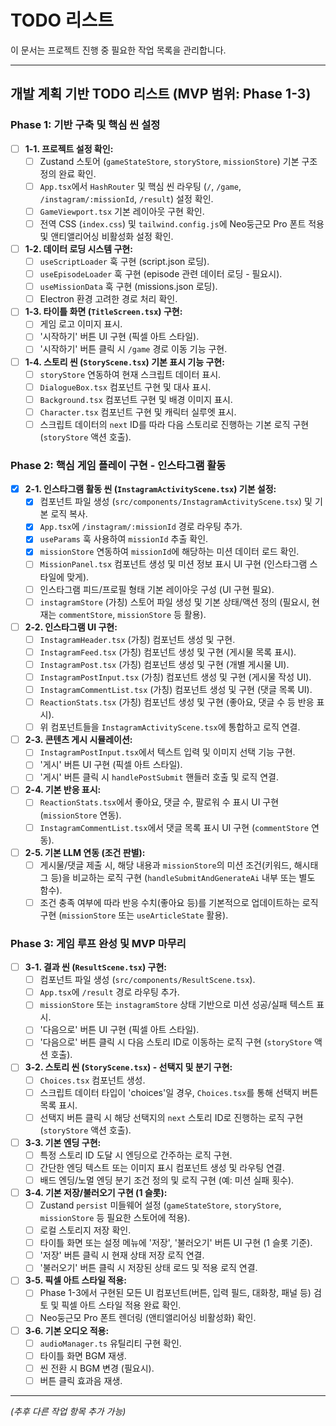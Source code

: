 # TODO 리스트

이 문서는 프로젝트 진행 중 필요한 작업 목록을 관리합니다.

---

## 개발 계획 기반 TODO 리스트 (MVP 범위: Phase 1-3)

### Phase 1: 기반 구축 및 핵심 씬 설정

- [ ] **1-1. 프로젝트 설정 확인:**
  - [ ] Zustand 스토어 (`gameStateStore`, `storyStore`, `missionStore`) 기본 구조 정의 완료 확인.
  - [ ] `App.tsx`에서 `HashRouter` 및 핵심 씬 라우팅 (`/`, `/game`, `/instagram/:missionId`, `/result`) 설정 확인.
  - [ ] `GameViewport.tsx` 기본 레이아웃 구현 확인.
  - [ ] 전역 CSS (`index.css`) 및 `tailwind.config.js`에 Neo둥근모 Pro 폰트 적용 및 앤티앨리어싱 비활성화 설정 확인.
- [ ] **1-2. 데이터 로딩 시스템 구현:**
  - [ ] `useScriptLoader` 훅 구현 (script.json 로딩).
  - [ ] `useEpisodeLoader` 훅 구현 (episode 관련 데이터 로딩 - 필요시).
  - [ ] `useMissionData` 훅 구현 (missions.json 로딩).
  - [ ] Electron 환경 고려한 경로 처리 확인.
- [ ] **1-3. 타이틀 화면 (`TitleScreen.tsx`) 구현:**
  - [ ] 게임 로고 이미지 표시.
  - [ ] '시작하기' 버튼 UI 구현 (픽셀 아트 스타일).
  - [ ] '시작하기' 버튼 클릭 시 `/game` 경로 이동 기능 구현.
- [ ] **1-4. 스토리 씬 (`StoryScene.tsx`) 기본 표시 기능 구현:**
  - [ ] `storyStore` 연동하여 현재 스크립트 데이터 표시.
  - [ ] `DialogueBox.tsx` 컴포넌트 구현 및 대사 표시.
  - [ ] `Background.tsx` 컴포넌트 구현 및 배경 이미지 표시.
  - [ ] `Character.tsx` 컴포넌트 구현 및 캐릭터 실루엣 표시.
  - [ ] 스크립트 데이터의 `next` ID를 따라 다음 스토리로 진행하는 기본 로직 구현 (`storyStore` 액션 호출).

### Phase 2: 핵심 게임 플레이 구현 - 인스타그램 활동

- [x] **2-1. 인스타그램 활동 씬 (`InstagramActivityScene.tsx`) 기본 설정:**
  - [x] 컴포넌트 파일 생성 (`src/components/InstagramActivityScene.tsx`) 및 기본 로직 복사.
  - [x] `App.tsx`에 `/instagram/:missionId` 경로 라우팅 추가.
  - [x] `useParams` 훅 사용하여 `missionId` 추출 확인.
  - [x] `missionStore` 연동하여 `missionId`에 해당하는 미션 데이터 로드 확인.
  - [ ] `MissionPanel.tsx` 컴포넌트 생성 및 미션 정보 표시 UI 구현 (인스타그램 스타일에 맞게).
  - [ ] 인스타그램 피드/프로필 형태 기본 레이아웃 구성 (UI 구현 필요).
  - [ ] `instagramStore` (가칭) 스토어 파일 생성 및 기본 상태/액션 정의 (필요시, 현재는 `commentStore`, `missionStore` 등 활용).
- [ ] **2-2. 인스타그램 UI 구현:**
  - [ ] `InstagramHeader.tsx` (가칭) 컴포넌트 생성 및 구현.
  - [ ] `InstagramFeed.tsx` (가칭) 컴포넌트 생성 및 구현 (게시물 목록 표시).
  - [ ] `InstagramPost.tsx` (가칭) 컴포넌트 생성 및 구현 (개별 게시물 UI).
  - [ ] `InstagramPostInput.tsx` (가칭) 컴포넌트 생성 및 구현 (게시물 작성 UI).
  - [ ] `InstagramCommentList.tsx` (가칭) 컴포넌트 생성 및 구현 (댓글 목록 UI).
  - [ ] `ReactionStats.tsx` (가칭) 컴포넌트 생성 및 구현 (좋아요, 댓글 수 등 반응 표시).
  - [ ] 위 컴포넌트들을 `InstagramActivityScene.tsx`에 통합하고 로직 연결.
- [ ] **2-3. 콘텐츠 게시 시뮬레이션:**
  - [ ] `InstagramPostInput.tsx`에서 텍스트 입력 및 이미지 선택 기능 구현.
  - [ ] '게시' 버튼 UI 구현 (픽셀 아트 스타일).
  - [ ] '게시' 버튼 클릭 시 `handlePostSubmit` 핸들러 호출 및 로직 연결.
- [ ] **2-4. 기본 반응 표시:**
  - [ ] `ReactionStats.tsx`에서 좋아요, 댓글 수, 팔로워 수 표시 UI 구현 (`missionStore` 연동).
  - [ ] `InstagramCommentList.tsx`에서 댓글 목록 표시 UI 구현 (`commentStore` 연동).
- [ ] **2-5. 기본 LLM 연동 (조건 판별):**
  - [ ] 게시물/댓글 제출 시, 해당 내용과 `missionStore`의 미션 조건(키워드, 해시태그 등)을 비교하는 로직 구현 (`handleSubmitAndGenerateAi` 내부 또는 별도 함수).
  - [ ] 조건 충족 여부에 따라 반응 수치(좋아요 등)를 기본적으로 업데이트하는 로직 구현 (`missionStore` 또는 `useArticleState` 활용).

### Phase 3: 게임 루프 완성 및 MVP 마무리

- [ ] **3-1. 결과 씬 (`ResultScene.tsx`) 구현:**
  - [ ] 컴포넌트 파일 생성 (`src/components/ResultScene.tsx`).
  - [ ] `App.tsx`에 `/result` 경로 라우팅 추가.
  - [ ] `missionStore` 또는 `instagramStore` 상태 기반으로 미션 성공/실패 텍스트 표시.
  - [ ] '다음으로' 버튼 UI 구현 (픽셀 아트 스타일).
  - [ ] '다음으로' 버튼 클릭 시 다음 스토리 ID로 이동하는 로직 구현 (`storyStore` 액션 호출).
- [ ] **3-2. 스토리 씬 (`StoryScene.tsx`) - 선택지 및 분기 구현:**
  - [ ] `Choices.tsx` 컴포넌트 생성.
  - [ ] 스크립트 데이터 타입이 'choices'일 경우, `Choices.tsx`를 통해 선택지 버튼 목록 표시.
  - [ ] 선택지 버튼 클릭 시 해당 선택지의 `next` 스토리 ID로 진행하는 로직 구현 (`storyStore` 액션 호출).
- [ ] **3-3. 기본 엔딩 구현:**
  - [ ] 특정 스토리 ID 도달 시 엔딩으로 간주하는 로직 구현.
  - [ ] 간단한 엔딩 텍스트 또는 이미지 표시 컴포넌트 생성 및 라우팅 연결.
  - [ ] 배드 엔딩/노멀 엔딩 분기 조건 정의 및 로직 구현 (예: 미션 실패 횟수).
- [ ] **3-4. 기본 저장/불러오기 구현 (1 슬롯):**
  - [ ] Zustand `persist` 미들웨어 설정 (`gameStateStore`, `storyStore`, `missionStore` 등 필요한 스토어에 적용).
  - [ ] 로컬 스토리지 저장 확인.
  - [ ] 타이틀 화면 또는 설정 메뉴에 '저장', '불러오기' 버튼 UI 구현 (1 슬롯 기준).
  - [ ] '저장' 버튼 클릭 시 현재 상태 저장 로직 연결.
  - [ ] '불러오기' 버튼 클릭 시 저장된 상태 로드 및 적용 로직 연결.
- [ ] **3-5. 픽셀 아트 스타일 적용:**
  - [ ] Phase 1-3에서 구현된 모든 UI 컴포넌트(버튼, 입력 필드, 대화창, 패널 등) 검토 및 픽셀 아트 스타일 적용 완료 확인.
  - [ ] Neo둥근모 Pro 폰트 렌더링 (앤티앨리어싱 비활성화) 확인.
- [ ] **3-6. 기본 오디오 적용:**
  - [ ] `audioManager.ts` 유틸리티 구현 확인.
  - [ ] 타이틀 화면 BGM 재생.
  - [ ] 씬 전환 시 BGM 변경 (필요시).
  - [ ] 버튼 클릭 효과음 재생.

---

_(추후 다른 작업 항목 추가 가능)_
